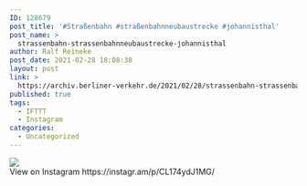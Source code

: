```yaml
---
ID: 128679
post_title: '#Straßenbahn #straßenbahnneubaustrecke #johannisthal'
post_name: >
  strassenbahn-strassenbahnneubaustrecke-johannisthal
author: Ralf Reineke
post_date: 2021-02-28 18:08:38
layout: post
link: >
  https://archiv.berliner-verkehr.de/2021/02/28/strassenbahn-strassenbahnneubaustrecke-johannisthal/
published: true
tags:
  - IFTTT
  - Instagram
categories:
  - Uncategorized
---
```

<div><img src='https://scontent-lga3-1.cdninstagram.com/v/t51.29350-15/156222686_423432342221246_8295524250684660839_n.jpg?_nc_cat=105&ccb=3&_nc_sid=8ae9d6&_nc_ohc=5DZXPK8-PRUAX-RbtLg&_nc_ht=scontent-lga3-1.cdninstagram.com&oh=7f963df172926f25194f9724171f64b3&oe=60625C51' style='max-width:600px;' /><br/><div>View on Instagram https://instagr.am/p/CL174ydJ1MG/</div></div>